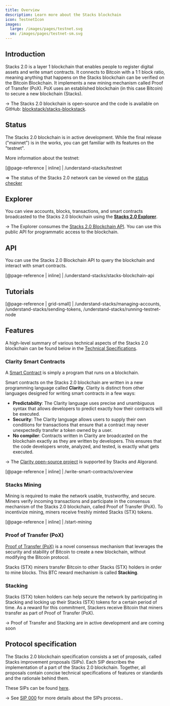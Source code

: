 ```yaml
---
title: Overview
description: Learn more about the Stacks blockchain
icon: TestnetIcon
images:
  large: /images/pages/testnet.svg
  sm: /images/pages/testnet-sm.svg
---
```


## Introduction

Stacks 2.0 is a layer 1 blockchain that enables people to register digital assets and write smart contracts. It connects to Bitcoin with a 1:1 block ratio, meaning anything that happens on the Stacks blockchain can be verified on the Bitcoin Blockchain. It implements a new mining mechanism called Proof of Transfer (PoX). PoX uses an established blockchain (in this case Bitcoin) to secure a new blockchain (Stacks).

-> The Stacks 2.0 blockchain is open-source and the code is available on GitHub: [blockstack/stacks-blockstack](https://github.com/blockstack/stacks-blockchain).

## Status

The Stacks 2.0 blockchain is in active development. While the final release ("mainnet") is in the works, you can get familiar with its features on the "testnet".

More information about the testnet:

[@page-reference | inline]
| /understand-stacks/testnet

=> The status of the Stacks 2.0 network can be viewed on the [status checker](/understand-stacks/network#health-check)

## Explorer

You can view accounts, blocks, transactions, and smart contracts broadcasted to the Stacks 2.0 blockchain using the [**Stacks 2.0 Explorer**](https://testnet-explorer.blockstack.org/).

-> The Explorer consumes the [Stacks 2.0 Blockchain API](https://blockstack.github.io/stacks-blockchain-api/). You can use this public API for programmatic access to the blockchain.

## API

You can use the Stacks 2.0 Blockchain API to query the blockchain and interact with smart contracts.

[@page-reference | inline]
| /understand-stacks/stacks-blockchain-api

## Tutorials

[@page-reference | grid-small]
| /understand-stacks/managing-accounts, /understand-stacks/sending-tokens, /understand-stacks/running-testnet-node

## Features

A high-level summary of various technical aspects of the Stacks 2.0 blockchain can be found below in the [Technical Specifications](/understand-stacks/technical-specs).

### Clarity Smart Contracts

A [Smart Contract](https://academy.binance.com/glossary/smart-contract) is simply a program that runs on a blockchain.

Smart contracts on the Stacks 2.0 blockchain are written in a new programming language called **Clarity**. Clarity is distinct from other languages designed for writing smart contracts in a few ways:

- **Predictability**: The Clarity language uses precise and unambiguous syntax that allows developers to predict exactly how their contracts will be executed.
- **Security**: The Clarity language allows users to supply their own conditions for transactions that ensure that a contract may never unexpectedly transfer a token owned by a user.
- **No compiler**: Contracts written in Clarity are broadcasted on the blockchain exactly as they are written by developers. This ensures that the code developers wrote, analyzed, and tested, is exactly what gets executed.

-> The [Clarity open-source project](https://clarity-lang.org/) is supported by Stacks and Algorand.

[@page-reference | inline]
| /write-smart-contracts/overview

### Stacks Mining

Mining is required to make the network usable, trustworthy, and secure. Miners verify incoming transactions and participate in the consensus mechanism of the Stacks 2.0 blockchain, called Proof of Transfer (PoX). To incentivize mining, miners receive freshly minted Stacks (STX) tokens.

[@page-reference | inline]
| /start-mining

### Proof of Transfer (PoX)

[Proof of Transfer (PoX)](/understand-stacks/proof-of-transfer) is a novel consensus mechanism that leverages the security and stability of Bitcoin to create a new blockchain, without modifying the Bitcoin protocol.

Stacks (STX) miners transfer Bitcoin to other Stacks (STX) holders in order to mine blocks. This BTC reward mechanism is called **Stacking**.

### Stacking

Stacks (STX) token holders can help secure the network by participating in Stacking and locking up their Stacks (STX) tokens for a certain period of time. As a reward for this commitment, Stackers receive Bitcoin that miners transfer as part of Proof of Transfer (PoX).

-> Proof of Transfer and Stacking are in active development and are coming soon

## Protocol specification

The Stacks 2.0 blockchain specification consists a set of proposals, called Stacks improvement proposals (SIPs). Each SIP describes the implementation of a part of the Stacks 2.0 blockchain. Together, all proposals contain concise technical specifications of features or standards and the rationale
behind them.

These SIPs can be found [here](https://github.com/blockstack/stacks-blockchain/blob/master/sip/).

-> See [SIP 000](https://github.com/blockstack/stacks-blockchain/blob/master/sip/sip-000-stacks-improvement-proposal-process.md) for more details about the SIPs process..
